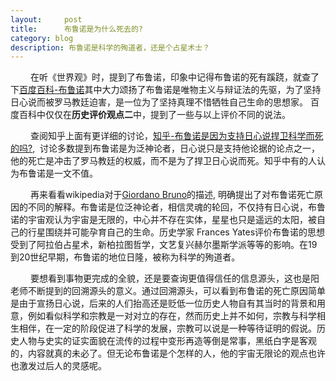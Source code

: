 ```yaml
---
layout:     post
title:      布鲁诺是为什么死去的?
category: blog
description: 布鲁诺是科学的殉道者，还是个占星术士？
---
```


&emsp;&emsp; 在听《世界观》时，提到了布鲁诺，印象中记得布鲁诺的死有蹊跷，就查了下[百度百科-布鲁诺](https://baike.baidu.com/item/乔尔丹诺·布鲁诺/9530219?fr=aladdin&fromid=1203&fromtitle=布鲁诺)其中大力颂扬了布鲁诺是唯物主义与辩证法的先驱，为了坚持日心说而被罗马教廷迫害，是一位为了坚持真理不惜牺牲自己生命的思想家。
百度百科中仅仅在**历史评价观点二**中，提到了一些与以上评价不同的说法。

&emsp;&emsp; 查阅知乎上面有更详细的讨论，[知乎-布鲁诺是因为支持日心说捍卫科学而死的吗?](https://www.zhihu.com/question/20087699),  讨论多数提到布鲁诺是为泛神论者，日心说只是支持他论据的论点之一，他的死亡是冲击了罗马教廷的权威，而不是为了捍卫日心说而死。知乎中有的人认为布鲁诺是一文不值。

&emsp;&emsp; 再来看看wikipedia对于[Giordano Bruno](https://en.wikipedia.org/wiki/Giordano_Bruno)的描述, 明确提出了对布鲁诺死亡原因的不同的解释。布鲁诺是位泛神论者，相信灵魂的轮回，不仅持有日心说，布鲁诺的宇宙观认为宇宙是无限的，中心并不存在实体，星星也只是遥远的太阳，被自己的行星围绕并可能孕育自己的生命。历史学家 Frances Yates评价布鲁诺的思想受到了阿拉伯占星术，新柏拉图哲学，文艺复兴赫尔墨斯学派等等的影响。在19到20世纪早期，布鲁诺的地位日隆，被称为科学的殉道者。

&emsp;&emsp; 要想看到事物更完成的全貌，还是要查询更值得信任的信息源头，这也是阳老师不断提到的回溯源头的意义。通过回溯源头，可以看到布鲁诺的死亡原因简单是由于宣扬日心说，后来的人们抬高还是贬低一位历史人物自有其当时的背景和用意，例如看似科学和宗教是一对对立的存在，然而历史上并不如何，宗教与科学相生相伴，在一定的阶段促进了科学的发展，宗教可以说是一种等待证明的假说。历史人物与史实的证实面貌在流传的过程中变形再造等倒是常事，黑纸白字是客观的，内容就真的未必了。但无论布鲁诺是个怎样的人，他的宇宙无限论的观点也许也激发过后人的灵感呢。


